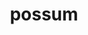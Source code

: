 ---
title: possum
meaning: to be able
ch: seventeen
pos: verb
inf: posse
conjugation: irregular
derivative: possible
---
